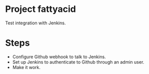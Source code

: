 # Project fattyacid
Test integration with Jenkins.

# Steps
- Configure Github webhook to talk to Jenkins.
- Set up Jenkins to authenticate to Github through an admin user.
- Make it work.
